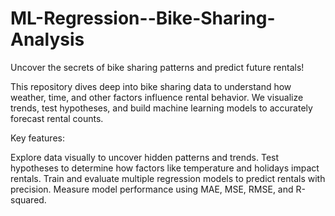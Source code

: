 # ML-Regression--Bike-Sharing-Analysis


Uncover the secrets of bike sharing patterns and predict future rentals!

This repository dives deep into bike sharing data to understand how weather, time, and other factors influence rental behavior. We visualize trends, test hypotheses, and build machine learning models to accurately forecast rental counts.

Key features:

Explore data visually to uncover hidden patterns and trends.
Test hypotheses to determine how factors like temperature and holidays impact rentals.
Train and evaluate multiple regression models to predict rentals with precision.
Measure model performance using MAE, MSE, RMSE, and R-squared.
